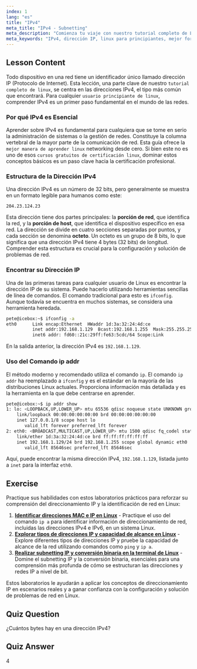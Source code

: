 ```yaml
---
index: 1
lang: "es"
title: "IPv4"
meta_title: "IPv4 - Subnetting"
meta_description: "Comienza tu viaje con nuestro tutorial completo de Linux sobre direcciones IPv4. Esta guía para usuarios principiantes de Linux es la mejor manera de aprender redes en Linux, cubriendo la estructura IP y herramientas esenciales de línea de comandos como ip addr."
meta_keywords: "IPv4, dirección IP, linux para principiantes, mejor forma de aprender linux, tutorial completo de linux, mejor curso de linux online gratis, cursos de certificación linux gratis, redes linux, ifconfig, ip addr"
---
```


## Lesson Content

Todo dispositivo en una red tiene un identificador único llamado dirección IP (Protocolo de Internet). Esta lección, una parte clave de nuestro `tutorial completo de linux`, se centra en las direcciones IPv4, el tipo más común que encontrará. Para cualquier `usuario principiante de linux`, comprender IPv4 es un primer paso fundamental en el mundo de las redes.

### Por qué IPv4 es Esencial

Aprender sobre IPv4 es fundamental para cualquiera que se tome en serio la administración de sistemas o la gestión de redes. Constituye la columna vertebral de la mayor parte de la comunicación de red. Esta guía ofrece la `mejor manera de aprender linux` networking desde cero. Si bien este no es uno de esos `cursos gratuitos de certificación linux`, dominar estos conceptos básicos es un paso clave hacia la certificación profesional.

### Estructura de la Dirección IPv4

Una dirección IPv4 es un número de 32 bits, pero generalmente se muestra en un formato legible para humanos como este:

```
204.23.124.23
```

Esta dirección tiene dos partes principales: la **porción de red**, que identifica la red, y la **porción de host**, que identifica el dispositivo específico en esa red. La dirección se divide en cuatro secciones separadas por puntos, y cada sección se denomina **octeto**. Un octeto es un grupo de 8 bits, lo que significa que una dirección IPv4 tiene 4 bytes (32 bits) de longitud. Comprender esta estructura es crucial para la configuración y solución de problemas de red.

### Encontrar su Dirección IP

Una de las primeras tareas para cualquier usuario de Linux es encontrar la dirección IP de su sistema. Puede hacerlo utilizando herramientas sencillas de línea de comandos. El comando tradicional para esto es `ifconfig`. Aunque todavía se encuentra en muchos sistemas, se considera una herramienta heredada.

```bash
pete@icebox:~$ ifconfig -a
eth0      Link encap:Ethernet  HWaddr 1d:3a:32:24:4d:ce
          inet addr:192.168.1.129  Bcast:192.168.1.255  Mask:255.255.255.0
          inet6 addr: fd60::21c:29ff:fe63:5cdc/64 Scope:Link
```

En la salida anterior, la dirección IPv4 es `192.168.1.129`.

### Uso del Comando ip addr

El método moderno y recomendado utiliza el comando `ip`. El comando `ip addr` ha reemplazado a `ifconfig` y es el estándar en la mayoría de las distribuciones Linux actuales. Proporciona información más detallada y es la herramienta en la que debe centrarse en aprender.

```bash
pete@icebox:~$ ip addr show
1: lo: <LOOPBACK,UP,LOWER_UP> mtu 65536 qdisc noqueue state UNKNOWN group default qlen 1000
    link/loopback 00:00:00:00:00:00 brd 00:00:00:00:00:00
    inet 127.0.0.1/8 scope host lo
       valid_lft forever preferred_lft forever
2: eth0: <BROADCAST,MULTICAST,UP,LOWER_UP> mtu 1500 qdisc fq_codel state UP group default qlen 1000
    link/ether 1d:3a:32:24:4d:ce brd ff:ff:ff:ff:ff:ff
    inet 192.168.1.129/24 brd 192.168.1.255 scope global dynamic eth0
       valid_lft 85646sec preferred_lft 85646sec
```

Aquí, puede encontrar la misma dirección IPv4, `192.168.1.129`, listada junto a `inet` para la interfaz `eth0`.

## Exercise

Practique sus habilidades con estos laboratorios prácticos para reforzar su comprensión del direccionamiento IP y la identificación de red en Linux:

1. **[Identificar direcciones MAC e IP en Linux](https://labex.io/es/labs/comptia-identify-mac-and-ip-addresses-in-linux-592731)** - Practique el uso del comando `ip a` para identificar información de direccionamiento de red, incluidas las direcciones IPv4 e IPv6, en un sistema Linux.
2. **[Explorar tipos de direcciones IP y capacidad de alcance en Linux](https://labex.io/es/labs/comptia-explore-ip-address-types-and-reachability-in-linux-592780)** - Explore diferentes tipos de direcciones IP y pruebe la capacidad de alcance de la red utilizando comandos como `ping` y `ip a`.
3. **[Realizar subnetting IP y conversión binaria en la terminal de Linux](https://labex.io/es/labs/comptia-perform-ip-subnetting-and-binary-conversion-in-the-linux-terminal-592782)** - Domine el subnetting IP y la conversión binaria, esenciales para una comprensión más profunda de cómo se estructuran las direcciones y redes IP a nivel de bit.

Estos laboratorios le ayudarán a aplicar los conceptos de direccionamiento IP en escenarios reales y a ganar confianza con la configuración y solución de problemas de red en Linux.

## Quiz Question

¿Cuántos bytes hay en una dirección IPv4?

## Quiz Answer

4

